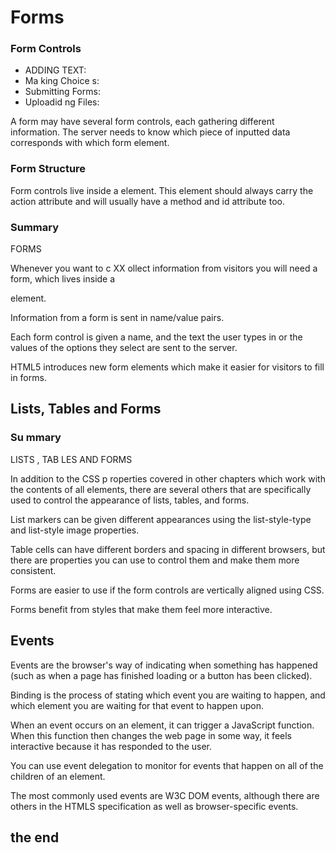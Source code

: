 # Forms

### Form Controls 
- ADDING TEXT:
- Ma king Choice s:
- Submitting Forms:
- Uploadid ng Files:

A form may have several form controls, each
gathering different information. The server
needs to know which piece of inputted data
corresponds with which form element.


### Form Structure
<form>
Form controls live inside a
<form> element. This element
should always carry the action
attribute and will usually have a
method and id attribute too.

### Summary
FORMS

Whenever you want to c XX ollect information from
visitors you will need a form, which lives inside a
<form> element.

 Information from a form is sent in name/value pairs.

 Each form control is given a name, and the text the
user types in or the values of the options they select
are sent to the server.

 HTML5 introduces new form elements which make it
easier for visitors to fill in forms.


## Lists, Tables and Forms

### Su mmary
LISTS , TAB LES AND FORMS

In addition to the CSS p roperties covered in other
chapters which work with the contents of all elements,
there are several others that are specifically used to
control the appearance of lists, tables, and forms.

 List markers can be given different appearances
using the list-style-type and list-style image
properties.

 Table cells can have different borders and spacing in
different browsers, but there are properties you can
use to control them and make them more consistent.

 Forms are easier to use if the form controls are
vertically aligned using CSS.

 Forms benefit from styles that make them feel more
interactive.



## Events

Events are the browser's way of indicating when
something has happened (such as when a page has
finished loading or a button has been clicked).

Binding is the process of stating which event you are
waiting to happen, and which element you are waiting
for that event to happen upon.

When an event occurs on an element, it can trigger a
JavaScript function. When this function then changes
the web page in some way, it feels interactive because
it has responded to the user.

You can use event delegation to monitor for events
that happen on all of the children of an element.

The most commonly used events are W3C DOM
events, although there are others in the HTMLS
specification as well as browser-specific events.

## the end 